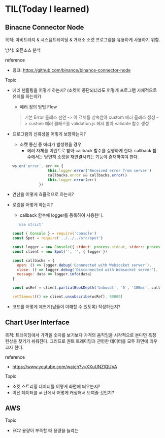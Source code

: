 # TIL(Today I learned)

## Binacne Connector Node
목적: 아비트라지 & 시스템트레이딩 & 거래소 소켓 프로그램을 유용하게 사용하기 위함. 

방식: 오픈소스 분석

reference
- 링크: https://github.com/binance/binance-connector-node

Topic
- 에러 핸들링을 어떻게 하는지? (소켓이 중단되더라도 어떻게 프로그램 자체적으로 유지를 하는지?)
  - 에러 정의 방법 Flow
  > 기본 Error 클래스 선언 -> 이 객체를 상속받아 custom 에러 클래스 생성 -> custom 에러 클래스를 validation.js 에서 받아 validate 함수 생성

- 프로그램의 신뢰성을 어떻게 보장하는지?
  - 소켓 통신 중 에러가 발생했을 경우
    - 에러 자체를 이벤트로 받아 callback 함수를 실행하게 한다. callback 함수에서는 당연히 소켓을 재연결시키는 기능이 존재하여야 한다.
  ```javascript
  ws.on('error', err => {
                  this.logger.error('Received error from server')
                  callbacks.error && callbacks.error()
                  this.logger.error(err)
              })
  ```    

- 연산을 어떻게 효율적으로 하는지?
- 로깅을 어떻게 하는지?
  - callback 함수에 logger를 등록하여 사용한다.
  
  ```javascript
    'use strict'
  
  const { Console } = require('console')
  const Spot = require('../../../src/spot')
  
  const logger = new Console({ stdout: process.stdout, stderr: process.stderr })
  const client = new Spot('', '', { logger })
  
  const callbacks = {
    open: () => logger.debug('Connnected with Websocket server'),
    close: () => logger.debug('Disconnected with Websocket server'),
    message: data => logger.info(data)
  }
  
  const wsRef = client.partialBookDepth('bnbusdt', '5', '100ms', callbacks)
  
  setTimeout(() => client.unsubscribe(wsRef), 60000)
  ```

- 코드를 어떻게 예쁘게(남들이 이해할 수 있도록) 작성하는지?


## Chart User Interface

목적: 트레이딩에서 가격을 숫자를 보기보다 가격의 움직임을 시각적으로 본다면 특정 현상을 찾기가 쉬워진다. 그러므로 퀀트 트레이딩과 관련한 데이터를 모두 화면에 띄우고자 한다.

reference
- https://www.youtube.com/watch?v=XXuUNZIQUVA

Topic
- 소켓 스트리밍 데이터를 어떻게 화면에 띄우는지?
- 이전 데이터를 ui 단에서 어떻게 캐싱해서 보여줄 것인지?

## AWS

Topic
- EC2 용량이 부족할 때 용량을 늘리는 
